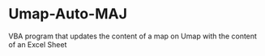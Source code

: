 # Umap-Auto-MAJ
VBA program that updates the content of a map on Umap with the content of an Excel Sheet
